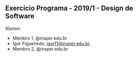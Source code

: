 Exercício Programa - 2019/1 - Design de Software
------------------------------------------------

Alunos: 
- Membro 1, @insper.edu.br
- Igor Figueiredo, igorf1@insper.edu.br
- Membro 2, @insper.edu.br
